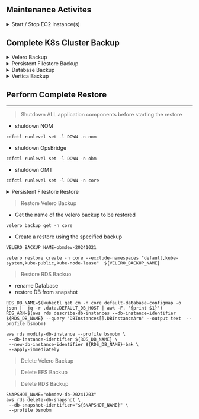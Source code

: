 
## Maintenance Activites

<details><summary>Start / Stop EC2 Instance(s)</summary>

### Stop EC2 Instance
> Stop Instance
```
aws ec2 stop-instances --instance-ids i-0c359c2ea1fcae2f2 --profile bsmobm  #DR Vertica MC
```
### Start EC2 Instance
> Start Instance
```
aws ec2 start-instances --instance-ids i-0c359c2ea1fcae2f2 --profile bsmobm  #DR Vertica MC
```
</details>


## Complete K8s Cluster Backup

<details><summary>Velero Backup</summary>

### Create K8s cluster backup using Velero
> Create Velero Backup
```
VELERO_TTL=8765h
VELERO_BACKUP_NAME=obmdev-20241203
velero backup create -n core \
 --ttl ${VELERO_TTL} \
 ${VELERO_BACKUP_NAME}

```

</details>
<details><summary>Persistent Filestore Backup</summary>

### Create Persistent Filestore backup - AWS EFS
- Environment specific settings
```
BACKUP_DAYS=90
BACKUP_VAULT=trtc-strong-encrypted-vault
BACKUP_ROLE=arn:aws:iam::222313454062:role/service-role/AWSBackupDefaultServiceRole
EFS_NAME="BSMOBM-DR-FS"
EFS_ARN=$(aws efs describe-file-systems --profile bsmobm --query "FileSystems[?Name=='${EFS_NAME}'].FileSystemArn" --output text) && echo $EFS_ARN
EFS_ID=$(aws efs describe-file-systems --profile bsmobm --query "FileSystems[?Name=='${EFS_NAME}'].FileSystemId" --output text) && echo $EFS_ID

```

> Create EFS Backup
```
aws backup start-backup-job --profile bsmobm \
 --backup-vault-name="${BACKUP_VAULT}" \
 --resource-arn="${EFS_ARN}" \
 --lifecycle="DeleteAfterDays=${BACKUP_DAYS}" \
 --iam-role-arn="${BACKUP_ROLE}"

```

</details>
<details><summary>Database Backup</summary>

### Create Database backup - AWS RDS
> Create RDS Backup
```
SNAPSHOT_NAME="obmdev-db-20241203"
RDS_DB_NAME=$(kubectl get cm -n core default-database-configmap -o json |  jq -r .data.DEFAULT_DB_HOST | awk -F. '{print $1}')

aws rds create-db-snapshot --profile bsmobm \
 --db-snapshot-identifier="${SNAPSHOT_NAME}" \
 --db-instance-identifier="${RDS_DB_NAME}"

```

</details>
<details><summary>Vertica Backup</summary>

### Create Vertica DB backup

> Create Vertica Backup  
*_On a Vertica DB Host as dbadmin_*  
```
 . /opt/vertica/share/vbr/configs/parameters.sh; 
 /opt/vertica/bin/vbr.py --task backup --config-file /opt/vertica/share/vbr/configs/conf_parameter.ini

```

 /opt/vertica/bin/vbr.py --task listbackup --config-file /opt/vertica/share/vbr/configs/conf_parameter.ini

</details>

## Perform Complete Restore  
---

> Shutdown ALL application components before starting the restore
- shutdown NOM
```
cdfctl runlevel set -l DOWN -n nom

```
- shutdown OpsBridge
```
cdfctl runlevel set -l DOWN -n obm

```
- shutdown OMT
```
cdfctl runlevel set -l DOWN -n core

```

<details><summary>Persistent Filestore Restore</summary>

### Restpre Persistent Filestore from backup - AWS EFS
- Environment specific settings  
```
EFS_NAME="BSMOBM-DR-FS"
EFS_ARN=$(aws efs describe-file-systems --profile bsmobm --query "FileSystems[?Name=='${EFS_NAME}'].FileSystemArn" --output text) && echo $EFS_ARN
EFS_ID=$(aws efs describe-file-systems --profile bsmobm --query "FileSystems[?Name=='${EFS_NAME}'].FileSystemId" --output text) && echo $EFS_ID
BACKUP_ROLE=arn:aws:iam::222313454062:role/service-role/AWSBackupDefaultServiceRole

```

- Get Recovery Points available for the restore
```
aws backup list-recovery-points-by-resource --resource-arn ${EFS_ARN} --profile bsmobm

```

- Set the EFS Recovery Point to the value you want to restore  
> - EFS_RP="arn:aws:backup:us-west-2:222313454062:recovery-point:daa17de3-e3b7-49c3-90ee-741e4eece12b"

```
aws backup start-restore-job \
 --recovery-point-arn "${EFS_RP}" \
 --iam-role-arn "${BACKUP_ROLE}" \
 --metadata "newFileSystem"="False","file-system-id"="${EFS_ID}","Encrypted"="False" \
 --profile bsmobm

```

</details>


> Restore Velero Backup
- Get the name of the velero backup to be restored
```
velero backup get -n core

```

- Create a restore using the specified backup
```
VELERO_BACKUP_NAME=obmdev-20241021

velero restore create -n core --exclude-namespaces "default,kube-system,kube-public,kube-node-lease"  ${VELERO_BACKUP_NAME}

```



> Restore RDS Backuo
- rename Database
- restore DB from snapshot
```
RDS_DB_NAME=$(kubectl get cm -n core default-database-configmap -o json |  jq -r .data.DEFAULT_DB_HOST | awk -F. '{print $1}')
RDS_ARN=$(aws rds describe-db-instances --db-instance-identifier ${RDS_DB_NAME} --query "DBInstances[].DBInstanceArn" --output text  --profile bsmobm)

aws rds modify-db-instance --profile bsmobm \
 --db-instance-identifier ${RDS_DB_NAME} \
 --new-db-instance-identifier ${RDS_DB_NAME}-bak \
 --apply-immediately

```

> Delete Velero Backup

> Delete EFS Backup

> Delete RDS Backup
```
SNAPSHOT_NAME="obmdev-db-20241203"
aws rds delete-db-snapshot \
 --db-snapshot-identifier="${SNAPSHOT_NAME}" \
 --profile bsmobm

```
